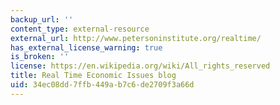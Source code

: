 ```yaml
---
backup_url: ''
content_type: external-resource
external_url: http://www.petersoninstitute.org/realtime/
has_external_license_warning: true
is_broken: ''
license: https://en.wikipedia.org/wiki/All_rights_reserved
title: Real Time Economic Issues blog
uid: 34ec08dd-7ffb-449a-b7c6-de2709f3a66d
---
```

